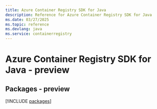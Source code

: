 ```yaml
---
title: Azure Container Registry SDK for Java
description: Reference for Azure Container Registry SDK for Java
ms.date: 03/27/2025
ms.topic: reference
ms.devlang: java
ms.service: containerregistry
---
```

# Azure Container Registry SDK for Java - preview
## Packages - preview
[!INCLUDE [packages](container-registry-index.md)]